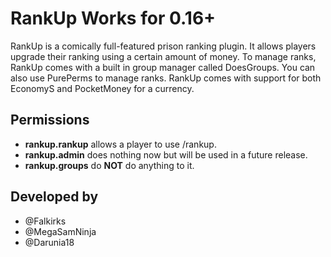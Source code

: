 RankUp Works for 0.16+
========
RankUp is a comically full-featured prison ranking plugin. It allows players upgrade their ranking using a certain amount of money. To manage ranks, RankUp comes with a built in group manager called DoesGroups. You can also use PurePerms to manage ranks. RankUp comes with support for both EconomyS and PocketMoney for a currency.

## Permissions
* **rankup.rankup** allows a player to use /rankup.
* **rankup.admin** does nothing now but will be used in a future release.
* **rankup.groups** do **NOT** do anything to it.

## Developed by
* @Falkirks
* @MegaSamNinja
* @Darunia18
